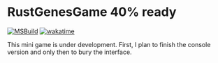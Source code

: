 # RustGenesGame 40% ready
[![MSBuild](https://github.com/svakob/RustGenesGame/actions/workflows/msbuild.yml/badge.svg)](https://github.com/svakob/RustGenesGame/actions/workflows/msbuild.yml) [![wakatime](https://wakatime.com/badge/github/svakob/RustGenesGame.svg)](https://wakatime.com/badge/github/svakob/RustGenesGame)

This mini game is under development. First, I plan to finish the console version and only then to bury the interface.
